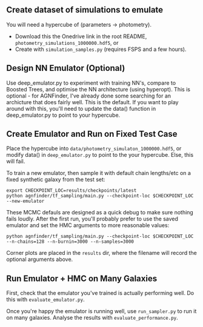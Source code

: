 ## Create dataset of simulations to emulate

You will need a hypercube of (parameters -> photometry). 

- Download this the Onedrive link in the root README, `photometry_simulations_1000000.hdf5`, or
- Create with `simulation_samples.py` (requires FSPS and a few hours).

## Design NN Emulator (Optional)

Use deep_emulator.py to experiment with training NN's, compare to Boosted Trees, and optimise the NN architecture (using hyperopt).
This is optional - for AGNFinder, I've already done some searching for an archicture that does fairly well. This is the default.
If you want to play around with this, you'll need to update the data() function in deep_emulator.py to point to your hypercube.

## Create Emulator and Run on Fixed Test Case

Place the hypercube into `data/photometry_simulaton_1000000.hdf5`, or modify data() in `deep_emulator.py` to point to the your hypercube. Else, this will fail.

To train a new emulator, then sample it with default chain lengths/etc on a fixed synthetic galaxy from the test set:

    export CHECKPOINT_LOC=results/checkpoints/latest
    python agnfinder/tf_sampling/main.py --checkpoint-loc $CHECKPOINT_LOC --new-emulator 

These MCMC defauls are designed as a quick debug to make sure nothing fails loudly.
After the first run, you'll probably prefer to use the saved emulator and set the HMC arguments to more reasonable values:

    python agnfinder/tf_sampling/main.py --checkpoint-loc $CHECKPOINT_LOC --n-chains=128 --n-burnin=3000 --n-samples=3000

Corner plots are placed in the `results` dir, where the filename will record the optional arguments above. 

## Run Emulator + HMC on Many Galaxies

First, check that the emulator you've trained is actually performing well. Do this with `evaluate_emulator.py`.

Once you're happy the emulator is running well, use `run_sampler.py` to run it on many galaxies. Analyse the results with `evaluate_performance.py`.
